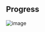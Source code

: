 ## Progress

![image](https://github.com/abdeljalil-salhi/mycraft/assets/65598953/b8815ae2-1722-4f2b-a604-93acec4223a3)
